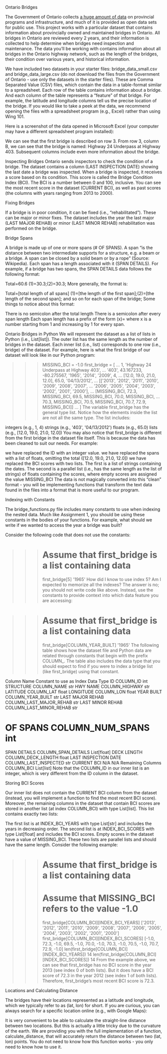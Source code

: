 Ontario Bridges

The Government of Ontario collects [a huge amount of data](https://data.ontario.ca/) on provincial programs and infrastructure, and much of it is provided as open data sets for public use. This project works with a particular dataset that contains information about provincially owned and maintained bridges in Ontario. All bridges in Ontario are reviewed every 2 years, and their information is collected to help determine when bridges need inspection and maintenance. The data you’ll be working with contains information about all bridges in the Ontario highway network, such as the length of the bridges, their condition over various years, and historical information.

We have included two datasets in your starter files: bridge_data_small.csv and bridge_data_large.csv (do not download the files from the Government of Ontario - use only the datasets in the starter files). These are Comma Separated Value (CSV) files, which contain the data in a table-format similar to a spreadsheet. Each row of the table contains information about a bridge. And each column of the table represents a “feature” of that bridge. For example, the latitude and longitude columns tell us the precise location of the bridge. If you would like to take a peek at the data, we recommend opening the files with a spreadsheet program (e.g., Excel) rather than using Wing 101.

Here is a screenshot of the data opened in Microsoft Excel (your computer may have a different spreadsheet program installed):



We can see that the first bridge is described on row 3. From row 3, column B, we can see that the bridge is named: Highway 24 Underpass at Highway 403. Subsequent columns include even more information about the bridge.

Inspecting Bridges
Ontario sends inspectors to check the condition of a bridge. The dataset contains a column (LAST INSPECTION DATE) showing the last date a bridge was inspected. When a bridge is inspected, it receives a score based on its condition. This score is called the Bridge Condition Index (BCI). The BCI is a number between 0 and 100, inclusive. You can see the most recent score in the dataset (CURRENT BCI), as well as past scores (the columns with years ranging from 2013 to 2000).

Fixing Bridges

If a bridge is in poor condition, it can be fixed (i.e., “rehabilitated”). These can be major or minor fixes. The dataset includes the year the last major (LAST MAJOR REHAB) or minor (LAST MINOR REHAB) rehabilitation was performed on the bridge.

Bridge Spans

A bridge is made up of one or more spans (# OF SPANS). A span “is the distance between two intermediate supports for a structure, e.g. a beam or a bridge. A span can be closed by a solid beam or by a rope” (Source: Wikipedia). Each span has a length associated with it (SPAN DETAILS). For example, if a bridge has two spans, the SPAN DETAILS data follows the following format:

Total=60.6  (1)=30.3;(2)=30.3;
More generally, the format is:

Total=[total length of all spans] (1)=[the length of the first span];(2)=[the length of the second span]; and so on for each span of the bridge;
Some things to notice about this format:

There is no semicolon after the total length
There is a semicolon after every span length
Each span length has a prefix of the form (x)= where x is a number starting from 1 and increasing by 1 for every span.


Ontario Bridges in Python
We will represent the dataset as a list of lists in Python (i.e., List[list]). The outer list has the same length as the number of bridges in the dataset. Each inner list (i.e., list) corresponds to one row (i.e., bridge) of the dataset. For example, here is what the first bridge of our dataset will look like in our Python program:

>>> MISSING_BCI = -1.0
>>> first_bridge = [
...     1, 'Highway 24 Underpass at Highway 403',
...     '403', 43.167233, -80.275567, '1965', '2014', '2009', 4,
...     [12.0, 19.0, 21.0, 12.0], 65.0, '04/13/2012',
...     [['2013', '2012', '2011', '2010', '2009', '2008', '2007',
...       '2006', '2005', '2004', '2003', '2002', '2001', '2000'],
...      [MISSING_BCI, 72.3, MISSING_BCI, 69.5, MISSING_BCI, 70.0, MISSING_BCI,
...       70.3, MISSING_BCI, 70.5, MISSING_BCI, 70.7, 72.9, MISSING_BCI]]
... ]
The variable first_bridge has the general type list. Notice how the elements inside the list are not all the same type. The list includes:

integers (e.g., 1, 4)
strings (e.g., '403', '04/13/2012')
floats (e.g., 65.0)
lists (e.g., [12.0, 19.0, 21.0, 12.0])
You may also notice that first_bridge is different from the first bridge in the dataset file itself. This is because the data has been cleaned to suit our needs. For example:

we have replaced the ID with an integer value.
we have replaced the spans with a list of floats, omitting the total ([12.0, 19.0, 21.0, 12.0])
we have replaced the BCI scores with two lists. The first is a list of strings containing the dates. The second is a parallel list (i.e., has the same length as the list of strings) of floats containing the scores, where empty scores are assigned the value MISSING_BCI
The data is not magically converted into this “clean” format - you will be implementing functions that transform the text data found in the files into a format that is more useful to our program.

Indexing with Constants

The bridge_functions.py file includes many constants to use when indexing the nested data. Much like Assignment 1, you should be using these constants in the bodies of your functions. For example, what should we write if we wanted to access the year a bridge was built?

Consider the following code that does not use the constants:

>>> # Assume that first_bridge is a list containing data
>>> first_bridge[5]
'1965'
How did I know to use index 5? Am I expected to memorize all the indexes? The answer is no; you should not write code like above. Instead, use the constants to provide context into which data feature you are accessing:

>>> # Assume that first_bridge is a list containing data
>>> first_bridge[COLUMN_YEAR_BUILT]
'1965'
The following table shows how the dataset file and Python data are related through constants that begin with the prefix COLUMN_. The table also includes the data type that you should expect to find if you were to index a bridge list (like first_bridge) using that constant.

Column Name	Constant to use as Index	Data Type
ID	COLUMN_ID	int
STRUCTURE	COLUMN_NAME	str
HWY NAME	COLUMN_HIGHWAY	str
LATITUDE	COLUMN_LAT	float
LONGITUDE	COLUMN_LON	float
YEAR BUILT	COLUMN_YEAR_BUILT	str
LAST MAJOR REHAB	COLUMN_LAST_MAJOR_REHAB	str
LAST MINOR REHAB	COLUMN_LAST_MINOR_REHAB	str
# OF SPANS	COLUMN_NUM_SPANS	int
SPAN DETAILS	COLUMN_SPAN_DETAILS	List[float]
DECK LENGTH	COLUMN_DECK_LENGTH	float
LAST INSPECTION DATE	COLUMN_LAST_INSPECTED	str
CURRENT BCI	N/A	N/A
Remaining Columns	COLUMN_BCI	List[list]
Note that the COLUMN_ID in our inner list is an integer, which is very different from the ID column in the dataset.

Storing BCI Scores

Our inner list does not contain the CURRENT BCI column from the dataset (instead, you will implement a function to find the most recent BCI score). Moreover, the remaining columns in the dataset that contain BCI scores are stored in another list (at index COLUMN_BCI) with type List[list]. This list contains exactly two lists:

The first list is at INDEX_BCI_YEARS with type List[str] and includes the years in decreasing order.
The second list is at INDEX_BCI_SCORES with type List[float] and includes the BCI scores. Empty scores in the dataset have a value of MISSING_BCI.
These two lists are parallel lists and should have the same length. Consider the following example:

>>> # Assume that first_bridge is a list containing data
>>> # Assume that MISSING_BCI refers to the value -1.0
>>> first_bridge[COLUMN_BCI][INDEX_BCI_YEARS]
['2013', '2012', '2011', '2010', '2009', '2008', '2007', '2006', '2005', '2004', '2003', '2002', '2001', '2000']
>>> first_bridge[COLUMN_BCI][INDEX_BCI_SCORES]
[-1.0, 72.3, -1.0, 69.5, -1.0, 70.0, -1.0, 70.3, -1.0, 70.5, -1.0, 70.7, 72.9, -1.0]
>>> len(first_bridge[COLUMN_BCI][INDEX_BCI_YEARS])
14
>>> len(first_bridge[COLUMN_BCI][INDEX_BCI_SCORES])
14
From the example above, we can see that first_bridge has no BCI score in the year 2013 (see index 0 of both lists). But it does have a BCI score of 72.3 in the year 2012 (see index 1 of both lists). Therefore, first_bridge’s most recent BCI score is 72.3.

Locations and Calculating Distance

The bridges have their locations represented as a latitude and longitude, which we typically refer to as (lat, lon) for short. If you are curious, you can always search for a specific location online (e.g., with Google Maps):



It is very convenient to be able to calculate the straight-line distance between two locations. But this is actually a little tricky due to the curvature of the earth. We are providing you with the full implementation of a function, calculate_distance, that will accurately return the distance between two (lat, lon) points. You do not need to know how this function works - you only need to know how to use it.
